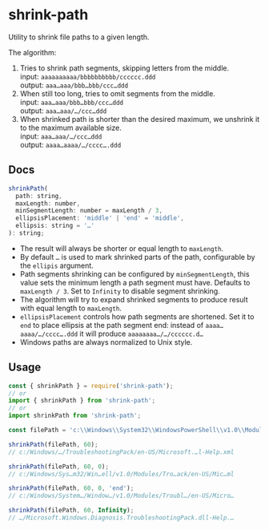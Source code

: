 # shrink-path

Utility to shrink file paths to a given length.

The algorithm:
1. Tries to shrink path segments, skipping letters from the middle.  
    input: `aaaaaaaaaa/bbbbbbbbbb/cccccc.ddd`  
    output: `aaa…aaa/bbb…bbb/ccc…ddd`  
2. When still too long, tries to omit segments from the middle.  
    input: `aaa…aaa/bbb…bbb/ccc…ddd`  
    output: `aaa…aaa/…/ccc…ddd`  
3. When shrinked path is shorter than the desired maximum, we unshrink it to the maximum available size.  
    input: `aaa…aaa/…/ccc…ddd`  
    output: `aaaa…aaaa/…/cccc….ddd`  

## Docs

```js
shrinkPath(
  path: string,
  maxLength: number,
  minSegmentLength: number = maxLength / 3,
  ellipsisPlacement: 'middle' | 'end' = 'middle',
  ellipsis: string = '…'
): string;
```

- The result will always be shorter or equal length to `maxLength`.
- By default `…` is used to mark shrinked parts of the path, configurable by the `ellipis` argument.
- Path segments shrinking can be configured by `minSegmentLength`, this value sets the minimum length a path segment must have. Defaults to `maxLength / 3`. Set to `Infinity` to disable segment shrinking.
- The algorithm will try to expand shrinked segments to produce result with equal length to `maxLength`.
- `ellipsisPlacement` controls how path segments are shortened. Set it to `end` to place ellipsis at the path segment end: instead of `aaaa…aaaa/…/cccc….ddd` it will produce `aaaaaaaa…/…/cccccc.d…`
- Windows paths are always normalized to Unix style.

## Usage

```js
const { shrinkPath } = require('shrink-path');
// or
import { shrinkPath } from 'shrink-path';
// or
import shrinkPath from 'shrink-path';

const filePath = 'c:\\Windows\\System32\\WindowsPowerShell\\v1.0\\Modules\\TroubleshootingPack\\en-US\\Microsoft.Windows.Diagnosis.TroubleshootingPack.dll-Help.xml';

shrinkPath(filePath, 60);
// c:/Windows/…/TroubleshootingPack/en-US/Microsoft.…l-Help.xml

shrinkPath(filePath, 60, 0);
// c:/Windows/Sys…m32/Win…ell/v1.0/Modules/Tro…ack/en-US/Mic…ml

shrinkPath(filePath, 60, 0, 'end');
// c:/Windows/System…/Window…/v1.0/Modules/Troubl…/en-US/Micro…

shrinkPath(filePath, 60, Infinity);
// …/Microsoft.Windows.Diagnosis.TroubleshootingPack.dll-Help.…
```
